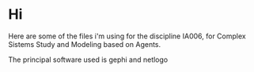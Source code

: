 # Hi

Here are some of the files i'm using for the discipline IA006, for Complex Sistems Study and Modeling based on Agents.

The principal software used is gephi and netlogo
